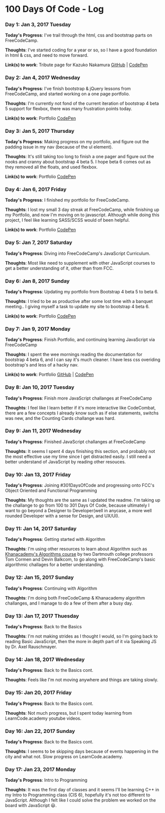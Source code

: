 # 100 Days Of Code - Log

### Day 1: Jan 3, 2017 Tuesday

**Today's Progress**: I've trail through the html, css and bootstrap parts on FreeCodeCamp.

**Thoughts**: I've started coding for a year or so, so I have a good foundation in html & css, and need to move forward.

**Link(s) to work**:
Tribute page for Kazuko Nakamura [GitHub](https://github.com/marvellousdesign/fcc-projects/tree/master/01%20-%20Tribute%20Page) | [CodePen](https://codepen.io/marvellousdesign/full/vgYOJG/)

### Day 2: Jan 4, 2017 Wednesday

**Today's Progress**: I've finish bootstrap & jQuery lessons from FreeCodeCamp, and started working on a one page portfolio.

**Thoughts**: I'm currently not fond of the current iteration of bootstrap 4 beta 5 support for flexbox, there was many frustration points today.

**Link(s) to work**: Portfolio [CodePen](https://codepen.io/marvellousdesign/pen/egmzvq)

### Day 3: Jan 5, 2017 Thursday

**Today's Progress**: Making progress on my portfolio, and figure out the padding issue in my nav (because of the ul element).

**Thoughts**: It's still taking too long to finish a one pager and figure out the nooks and cranny about bootstrap 4 beta 5. I hope beta 6 comes out as they removed all the floats, and used flexbox.

**Link(s) to work**: Portfolio [CodePen](https://codepen.io/marvellousdesign/pen/egmzvq)

### Day 4: Jan 6, 2017 Friday

**Today's Progress**: I finished my portfolio for FreeCodeCamp.

**Thoughts**: I lost my small 3 day streak at FreeCodeCamp, while finishing up my Portfolio, and now I'm moving on to javascript. Although while doing this project, I feel like learning SASS/SCSS would of been helpful.

**Link(s) to work**: Portfolio [CodePen](https://codepen.io/marvellousdesign/full/egmzvq)

### Day 5: Jan 7, 2017 Saturday

**Today's Progress**: Diving into FreeCodeCamp's JavaScript Curriculum.

**Thoughts**: Most like need to supplement with other JavaScript courses to get a better understanding of it, other than from FCC.

### Day 6: Jan 8, 2017 Sunday

**Today's Progress**: Updating my portfolio from Bootstrap 4 beta 5 to beta 6.

**Thoughts**: I tried to be as productive after some lost time with a banquet meeting.. I giving myself a task to update my site to bootstrap 4 beta 6.

**Link(s) to work**: Portfolio [CodePen](https://codepen.io/marvellousdesign/full/egmzvq)

### Day 7: Jan 9, 2017 Monday

**Today's Progress**: Finish Portfolio, and continuing learning JavaScript via FreeCodeCamp

**Thoughts**: I spent the wee mornings reading the documentation for bootstrap 4 beta 6, and I can say it's much cleaner. I have less css overiding bootstrap's and less of a hacky nav.

**Link(s) to work**: Portfolio [GitHub](https://github.com/marvellousdesign/fcc-projects/tree/master/02%20-%20Portfolio) | [CodePen](https://codepen.io/marvellousdesign/full/egmzvq)

### Day 8: Jan 10, 2017 Tuesday

**Today's Progress**: Finish more JavaScript challanges at FreeCodeCamp

**Thoughts**: I feel like I learn better if it's more interactive like CodeCombat, there are a few concepts I already know such as if else statements, switchs was new, and the Counting Cards challange was hard.

### Day 9: Jan 11, 2017 Wednesday

**Today's Progress**: Finished JavaScript challanges at FreeCodeCamp

**Thoughts**: It seems I spent 4 days finishing this section, and probably not the most effective use my time since I get distracted easily. I still need a better understand of JavaScript by reading other resouces.

### Day 10: Jan 13, 2017 Friday

**Today's Progress**: Joining #301DaysOfCode and progressing onto FCC's Object Oriented and Functional Programming

**Thoughts**: My thoughts are the same as I updated the readme. I'm taking up the challange to go from 100 to 301 Days Of Code, because ultimately I want to go beyond a Designer to Developer(well in anycase, a more well rounded Developer with a sense for Design, and UX/UI).

### Day 11: Jan 14, 2017 Saturday

**Today's Progress**: Getting started with Algorithm

**Thoughts**: I'm using other resources to learn about Algorithm such as [Khanacademy's Algorithms course](https://www.khanacademy.org/computing/computer-science/algorithms/) by two Dartmouth college professors Tom Cormen and Devin Balkcom, to go along with FreeCodeCamp's basic algorithmic challages for a better understanding.

### Day 12: Jan 15, 2017 Sunday

**Today's Progress**: Continuing with Algorithm

**Thoughts**: I'm doing both FreeCodeCamp & Khanacademy algorithm challanges, and I manage to do a few of them after a busy day.

### Day 13: Jan 17, 2017 Thuesday

**Today's Progress**: Back to the Basics

**Thoughts**: I'm not making strides as I thought I would, so I'm going back to reading Basic JavaScript, then the more in depth part of it via Speaking JS by  Dr. Axel Rauschmayer.

### Day 14: Jan 18, 2017 Wednesday

**Today's Progress**: Back to the Basics cont.

**Thoughts**: Feels like I'm not moving anywhere and things are taking slowly.

### Day 15: Jan 20, 2017 Friday

**Today's Progress**: Back to the Basics cont.

**Thoughts**: Not much progress, but I spent today learning from LearnCode.academy youtube videos.

### Day 16: Jan 22, 2017 Sunday

**Today's Progress**: Back to the Basics cont.

**Thoughts**: I seems to be skipping days because of events happening in the city and what not. Slow progress on LearnCode.academy.

### Day 17: Jan 23, 2017 Monday

**Today's Progress**: Intro to Programming

**Thoughts**: It was the first day of classes and it seems I'll be learning C++ in my Intro to Programming class (CIS 6), hopefully it's not too different to JavaScript. Although I felt like I could solve the problem we worked on the board with JavaScript :smiley:.
